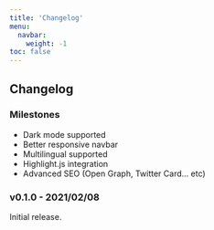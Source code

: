 ```yaml
---
title: 'Changelog'
menu:
  navbar:
    weight: -1
toc: false
---
```


## Changelog

### Milestones

* Dark mode supported
* Better responsive navbar
* Multilingual supported
* Highlight.js integration
* Advanced SEO (Open Graph, Twitter Card... etc)

### v0.1.0 - 2021/02/08

Initial release.

